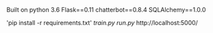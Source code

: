 Built on python 3.6
Flask==0.11
chatterbot==0.8.4
SQLAlchemy==1.0.0

'pip install -r requirements.txt'
_train.py_
_run.py_
http://localhost:5000/
